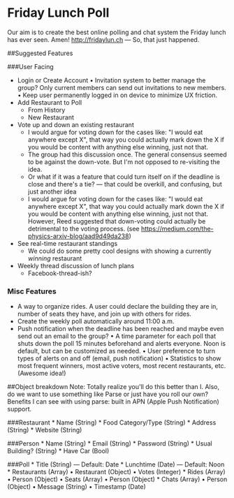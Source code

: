 Friday Lunch Poll
=========

Our aim is to create the best online polling and chat system the Friday lunch has ever seen. Amen!
http://fridaylun.ch — So, that just happened.

##Suggested Features

###User Facing
* Login or Create Account
	• Invitation system to better manage the group? Only current members can send out invitations to new members.
	• Keep user permanently logged in on device to minimize UX friction.
* Add Restaurant to Poll
	* From History
	* New Restaurant
* Vote up and down an existing restaurant
	* I would argue for voting down for the cases like: "I would eat anywhere except X", that way you could actually mark down the X if you would be content with anything else winning, just not that.
	* The group had this discussion once. The general consensus seemed to be against the down-vote. But I'm not opposed to re-visiting the idea.
	* Or what if it was a feature that could turn itself on if the deadline is close and there's a tie? — that could be overkill, and confusing, but just another idea
	* I would argue for voting down for the cases like: "I would eat anywhere except X", that way you could actually mark down the X if you would be content with anything else winning, just not that. However, Reed suggested that down-voting could actually be detrimental to the voting process. (see https://medium.com/the-physics-arxiv-blog/aad9d49da238)
* See real-time restaurant standings
	* We could do some pretty cool designs with showing a currently *winning* restaurant 
* Weekly thread discussion of lunch plans
	* Facebook-thread-ish?

### Misc Features
* A way to organize rides. A user could declare the building they are in, number of seats they have, and join up with others for rides.
* Create the weekly poll automatically around 11:00 a.m.
* Push notification when the deadline has been reached and maybe even send out an email to the group?
	• A time parameter for each poll that shuts down the poll 15 minutes beforehand and alerts everyone. Noon is default, but can be customized as needed.
	• User preference to turn types of alerts on and off (email, push notification)
• Statistics to show most frequent winners, most active voters, most recent restaurants, etc. (Awesome idea!)

##Object breakdown
Note: Totally realize you'll do this better than I. Also, do we want to use something like Parse or just have you roll our own? Benefits I can see with using parse: built in APN (Apple Push Notification) support.

###Restaurant
	* Name (String)
	* Food Category/Type (String)
	* Address (String)
	* Website (String)

###Person
	* Name (String)
	* Email (String)
	* Password (String)
	* Usual Building? (String)
	* Have Car (Bool)
	
###Poll
	* Title (String) — Default: Date
	* Lunchtime (Date) — Default: Noon
	* Restaurants (Array)
		• Restaurant (Object)
		• Votes (Integer)
	* Rides (Array)
		• Person (Object)
		• Seats (Array)
			• Person (Object)
	* Chats (Array)
		• Person (Object)
		• Message (String)
		• Timestamp (Date)